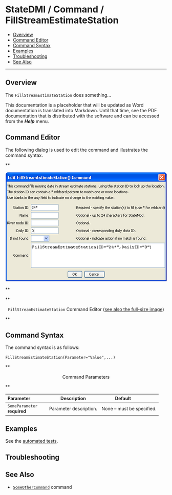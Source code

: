 # StateDMI / Command / FillStreamEstimateStation #

* [Overview](#overview)
* [Command Editor](#command-editor)
* [Command Syntax](#command-syntax)
* [Examples](#examples)
* [Troubleshooting](#troubleshooting)
* [See Also](#see-also)

-------------------------

## Overview ##

The `FillStreamEstimateStation` does something...

This documentation is a placeholder that will be updated as Word documentation is translated into Markdown.
Until that time, see the PDF documentation that is distributed with the software and can be accessed
from the ***Help*** menu.

## Command Editor ##

The following dialog is used to edit the command and illustrates the command syntax.

**<p style="text-align: center;">
![FillStreamEstimateStation](FillStreamEstimateStation.png)
</p>**

**<p style="text-align: center;">
`FillStreamEstimateStation` Command Editor (<a href="../FillStreamEstimateStation.png">see also the full-size image</a>)
</p>**

## Command Syntax ##

The command syntax is as follows:

```text
FillStreamEstimateStation(Parameter="Value",...)
```
**<p style="text-align: center;">
Command Parameters
</p>**

| **Parameter**&nbsp;&nbsp;&nbsp;&nbsp;&nbsp;&nbsp;&nbsp;&nbsp;&nbsp;&nbsp;&nbsp;&nbsp; | **Description** | **Default**&nbsp;&nbsp;&nbsp;&nbsp;&nbsp;&nbsp;&nbsp;&nbsp;&nbsp;&nbsp; |
| --------------|-----------------|----------------- |
|`SomeParameter`<br>**required**|Parameter description.|None – must be specified.|

## Examples ##

See the [automated tests](https://github.com/OpenCDSS/cdss-app-statedmi-test/tree/master/test/regression/commands/FillStreamEstimateStation).

## Troubleshooting ##

## See Also ##

* [`SomeOtherCommand`](../SomeOtherCommand/SomeOtherCommand) command
